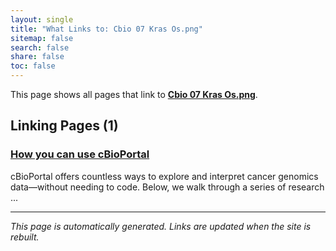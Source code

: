 ```yaml
---
layout: single
title: "What Links to: Cbio 07 Kras Os.png"
sitemap: false
search: false
share: false
toc: false
---
```


This page shows all pages that link to **[Cbio 07 Kras Os.png](/datademos/assets/cbio_07_KRAS_OS.png)**.

## Linking Pages (1)

### [How you can use cBioPortal](/datademos/cbio_examples_of_using_cbio/)

cBioPortal offers countless ways to explore and interpret cancer genomics data—without needing to code. Below, we walk through a series of research ...

---


*This page is automatically generated. Links are updated when the site is rebuilt.*
